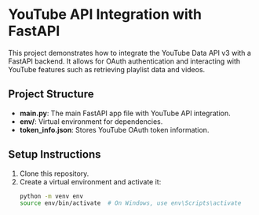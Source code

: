 # YouTube API Integration with FastAPI

This project demonstrates how to integrate the YouTube Data API v3 with a FastAPI backend. It allows for OAuth authentication and interacting with YouTube features such as retrieving playlist data and videos.

## Project Structure

- **main.py**: The main FastAPI app file with YouTube API integration.
- **env/**: Virtual environment for dependencies.
- **token_info.json**: Stores YouTube OAuth token information.

## Setup Instructions

1. Clone this repository.
2. Create a virtual environment and activate it:
   ```bash
   python -m venv env
   source env/bin/activate  # On Windows, use env\Scripts\activate
